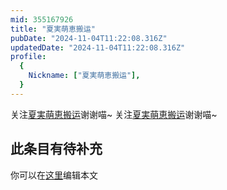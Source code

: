 ```yaml
---
mid: 355167926
title: "夏実萌恵搬运"
pubDate: "2024-11-04T11:22:08.316Z"
updatedDate: "2024-11-04T11:22:08.316Z"
profile:
  {
    Nickname: ["夏実萌恵搬运"],
  }
---
```


关注[夏実萌恵搬运](https://space.bilibili.com/355167926)谢谢喵~ 关注[夏実萌恵搬运](https://space.bilibili.com/355167926)谢谢喵~

## 此条目有待补充
你可以在[这里](https://github.com/Yuhanawa/VTuber.ICU-Content/edit/master/v/夏実萌恵搬运/index.md)编辑本文
